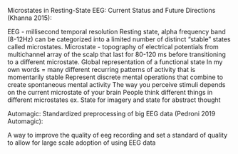 Microstates in Resting-State EEG: Current Status and Future Directions (Khanna 2015):

  EEG - millisecond temporal resolution
  Resting state, alpha frequency band (8-12Hz) can be categorized into a limited number of distinct “stable” states called microstates.
  Microstate - topography of electrical potentials from multichannel array of the scalp that last for 80-120 ms before transitioning to a different microstate.
  Global representation of a functional state
  In my own words = many different recurring patterns of activity that is momentarily stable 
  Represent discrete mental operations that combine to create spontaneous mental activity 
  The way you perceive stimuli depends on the current microstate of your brain 
  People think different things in different microstates ex. State for imagery  and state for abstract thought



Automagic: Standardized preprocessing of big EEG data (Pedroni 2019 Automagic):

  A way to improve the quality of eeg recording and set a standard of quality to allow for large scale adoption of using EEG data

